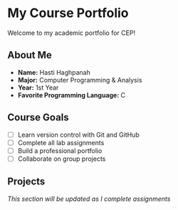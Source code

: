 # My Course Portfolio

Welcome to my academic portfolio for CEP!

## About Me
- **Name:** Hasti Haghpanah
- **Major:** Computer Programming & Analysis
- **Year:** 1st Year
- **Favorite Programming Language:** C

## Course Goals
- [ ] Learn version control with Git and GitHub  
- [ ] Complete all lab assignments  
- [ ] Build a professional portfolio  
- [ ] Collaborate on group projects  

## Projects
*This section will be updated as I complete assignments*
